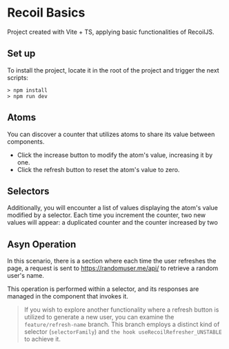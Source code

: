 # Recoil Basics

Project created with Vite + TS, applying basic functionalities of RecoilJS.

## Set up

To install the project, locate it in the root of the project and trigger the next scripts:

``` 
> npm install 
> npm run dev
```

## Atoms

You can discover a counter that utilizes atoms to share its value between components.

- Click the increase button to modify the atom's value, increasing it by one.
- Click the refresh button to reset the atom's value to zero.

## Selectors

Additionally, you will encounter a list of values displaying the atom's value modified by a selector. Each time you increment the counter, two new values will appear: a duplicated counter and the counter increased by two

## Asyn Operation

In this scenario, there is a section where each time the user refreshes the page, a request is sent to https://randomuser.me/api/ to retrieve a random user's name.

This operation is performed within a selector, and its responses are managed in the component that invokes it.

> If you wish to explore another functionality where a refresh button is utilized to generate a new user, you can examine the `feature/refresh-name` branch. This branch employs a distinct kind of selector (`selectorFamily`) and `the hook useRecoilRefresher_UNSTABLE` to achieve it.